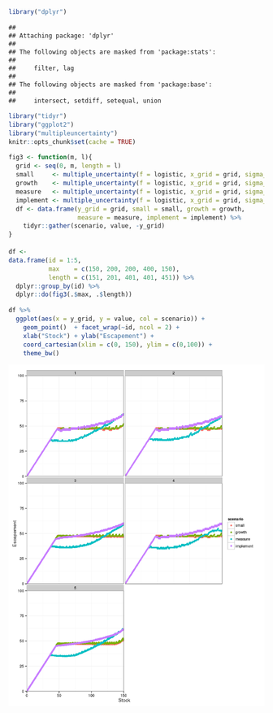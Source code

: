 ``` r
library("dplyr")
```

    ## 
    ## Attaching package: 'dplyr'
    ## 
    ## The following objects are masked from 'package:stats':
    ## 
    ##     filter, lag
    ## 
    ## The following objects are masked from 'package:base':
    ## 
    ##     intersect, setdiff, setequal, union

``` r
library("tidyr")
library("ggplot2")
library("multipleuncertainty")
knitr::opts_chunk$set(cache = TRUE)
```

``` r
fig3 <- function(m, l){  
  grid <- seq(0, m, length = l)
  small     <- multiple_uncertainty(f = logistic, x_grid = grid, sigma_g = 0.1, sigma_m = 0.1, sigma_i = 0.1)
  growth    <- multiple_uncertainty(f = logistic, x_grid = grid, sigma_g = 0.5, sigma_m = 0.1, sigma_i = 0.1)
  measure   <- multiple_uncertainty(f = logistic, x_grid = grid, sigma_g = 0.1, sigma_m = 0.5, sigma_i = 0.1)
  implement <- multiple_uncertainty(f = logistic, x_grid = grid, sigma_g = 0.1, sigma_m = 0.1, sigma_i = 0.5)
  df <- data.frame(y_grid = grid, small = small, growth = growth, 
                   measure = measure, implement = implement) %>%
    tidyr::gather(scenario, value, -y_grid)
}

df <- 
data.frame(id = 1:5, 
           max    = c(150, 200, 200, 400, 150), 
           length = c(151, 201, 401, 401, 451)) %>%
  dplyr::group_by(id) %>%
  dplyr::do(fig3(.$max, .$length))
```

``` r
df %>%
  ggplot(aes(x = y_grid, y = value, col = scenario)) + 
    geom_point()  + facet_wrap(~id, ncol = 2) + 
    xlab("Stock") + ylab("Escapement") + 
    coord_cartesian(xlim = c(0, 150), ylim = c(0,100)) + 
    theme_bw() 
```

![](robust_grid_files/figure-markdown_github/unnamed-chunk-3-1.png)
